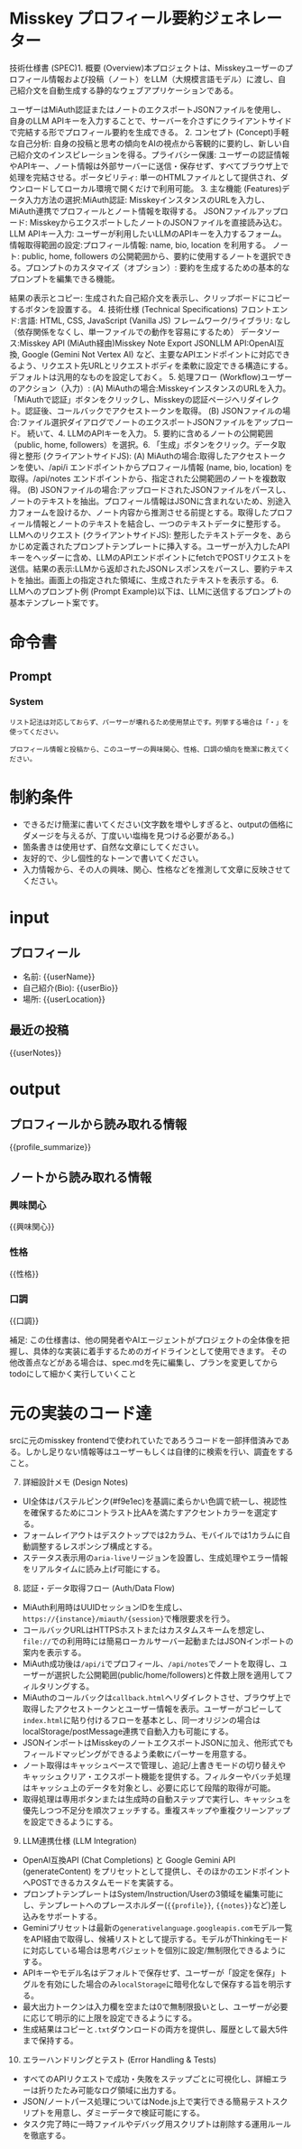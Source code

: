 # Misskey プロフィール要約ジェネレーター

技術仕様書 (SPEC)1. 概要 (Overview)本プロジェクトは、Misskeyユーザーのプロフィール情報および投稿（ノート）をLLM（大規模言語モデル）に渡し、自己紹介文を自動生成する静的なウェブアプリケーションである。

ユーザーはMiAuth認証またはノートのエクスポートJSONファイルを使用し、自身のLLM APIキーを入力することで、サーバーを介さずにクライアントサイドで完結する形でプロフィール要約を生成できる。
2. コンセプト (Concept)手軽な自己分析: 自身の投稿と思考の傾向をAIの視点から客観的に要約し、新しい自己紹介文のインスピレーションを得る。プライバシー保護: ユーザーの認証情報やAPIキー、ノート情報は外部サーバーに送信・保存せず、すべてブラウザ上で処理を完結させる。ポータビリティ: 単一のHTMLファイルとして提供され、ダウンロードしてローカル環境で開くだけで利用可能。
3. 主な機能 (Features)データ入力方法の選択:MiAuth認証: MisskeyインスタンスのURLを入力し、MiAuth連携でプロフィールとノート情報を取得する。
  JSONファイルアップロード: MisskeyからエクスポートしたノートのJSONファイルを直接読み込む。LLM APIキー入力: ユーザーが利用したいLLMのAPIキーを入力するフォーム。情報取得範囲の設定:プロフィール情報: name, bio, location を利用する。
ノート: public, home, followers の公開範囲から、要約に使用するノートを選択できる。プロンプトのカスタマイズ（オプション）: 要約を生成するための基本的なプロンプトを編集できる機能。

結果の表示とコピー: 生成された自己紹介文を表示し、クリップボードにコピーするボタンを設置する。
4. 技術仕様 (Technical Specifications)
フロントエンド:言語: HTML, CSS, JavaScript (Vanilla JS)
フレームワーク/ライブラリ: なし（依存関係をなくし、単一ファイルでの動作を容易にするため）
データソース:Misskey API (MiAuth経由)Misskey Note Export JSONLLM API:OpenAI互換, Google (Gemini Not Vertex AI) など、主要なAPIエンドポイントに対応できるよう、リクエスト先URLとリクエストボディを柔軟に設定できる構造にする。デフォルトは汎用的なものを設定しておく。
5. 処理フロー (Workflow)ユーザーのアクション（入力）:
(A) MiAuthの場合:MisskeyインスタンスのURLを入力。「MiAuthで認証」ボタンをクリックし、Misskeyの認証ページへリダイレクト。認証後、コールバックでアクセストークンを取得。
(B) JSONファイルの場合:ファイル選択ダイアログでノートのエクスポートJSONファイルをアップロード。
続いて、4. LLMのAPIキーを入力。
5. 要約に含めるノートの公開範囲（public, home, followers）を選択。6. 「生成」ボタンをクリック。データ取得と整形 (クライアントサイドJS):
(A) MiAuthの場合:取得したアクセストークンを使い、/api/i エンドポイントからプロフィール情報 (name, bio, location) を取得。/api/notes エンドポイントから、指定された公開範囲のノートを複数取得。
(B) JSONファイルの場合:アップロードされたJSONファイルをパースし、ノートのテキストを抽出。プロフィール情報はJSONに含まれないため、別途入力フォームを設けるか、ノート内容から推測させる前提とする。取得したプロフィール情報とノートのテキストを結合し、一つのテキストデータに整形する。LLMへのリクエスト (クライアントサイドJS):
整形したテキストデータを、あらかじめ定義されたプロンプトテンプレートに挿入する。ユーザーが入力したAPIキーをヘッダーに含め、LLMのAPIエンドポイントにfetchでPOSTリクエストを送信。結果の表示:LLMから返却されたJSONレスポンスをパースし、要約テキストを抽出。画面上の指定された領域に、生成されたテキストを表示する。
6. LLMへのプロンプト例 (Prompt Example)以下は、LLMに送信するプロンプトの基本テンプレート案です。

# 命令書

## Prompt

### System

```System Prompt1
リスト記法は対応しておらず、パーサーが壊れるため使用禁止です。列挙する場合は「・」を使ってください。
```

```System Prompt_Profile Prompt
プロフィール情報と投稿から、このユーザーの興味関心、性格、口調の傾向を簡潔に教えてください。
```

# 制約条件

- できるだけ簡潔に書いてください(文字数を増やしすぎると、outputの価格にダメージを与えるが、丁度いい塩梅を見つける必要がある。)
- 箇条書きは使用せず、自然な文章にしてください。
- 友好的で、少し個性的なトーンで書いてください。
- 入力情報から、その人の興味、関心、性格などを推測して文章に反映させてください。

# input

## プロフィール

- 名前: {{userName}}
- 自己紹介(Bio): {{userBio}}
- 場所: {{userLocation}}

## 最近の投稿

{{userNotes}}

# output
## プロフィールから読み取れる情報
{{profile_summarize}}

## ノートから読み取れる情報

### 興味関心
{{興味関心}}

### 性格
{{性格}}

### 口調
{{口調}}

補足: この仕様書は、他の開発者やAIエージェントがプロジェクトの全体像を把握し、具体的な実装に着手するためのガイドラインとして使用できます。
その他改善点などがある場合は、spec.mdを先に編集し、プランを変更してからtodoにして細かく実行していくこと

# 元の実装のコード達
srcに元のmisskey frontendで使われていたであろうコードを一部拝借済みである。しかし足りない情報等はユーザーもしくは自律的に検索を行い、調査をすること。

7. 詳細設計メモ (Design Notes)
- UI全体はパステルピンク(#f9e1ec)を基調に柔らかい色調で統一し、視認性を確保するためにコントラスト比AAを満たすアクセントカラーを選定する。
- フォームレイアウトはデスクトップでは2カラム、モバイルでは1カラムに自動調整するレスポンシブ構成とする。
- ステータス表示用の`aria-live`リージョンを設置し、生成処理やエラー情報をリアルタイムに読み上げ可能にする。

8. 認証・データ取得フロー (Auth/Data Flow)
- MiAuth利用時はUUIDセッションIDを生成し、`https://{instance}/miauth/{session}`で権限要求を行う。
- コールバックURLはHTTPSホストまたはカスタムスキームを想定し、`file://`での利用時には簡易ローカルサーバー起動またはJSONインポートの案内を表示する。
- MiAuth成功後は`/api/i`でプロフィール、`/api/notes`でノートを取得し、ユーザーが選択した公開範囲(public/home/followers)と件数上限を適用してフィルタリングする。
- MiAuthのコールバックは`callback.html`へリダイレクトさせ、ブラウザ上で取得したアクセストークンとユーザー情報を表示。ユーザーがコピーして`index.html`に貼り付けるフローを基本とし、同一オリジンの場合はlocalStorage/postMessage連携で自動入力も可能にする。
- JSONインポートはMisskeyのノートエクスポートJSONに加え、他形式でもフィールドマッピングができるよう柔軟にパーサーを用意する。
- ノート取得はキャッシュベースで管理し、追記/上書きモードの切り替えやキャッシュクリア・エクスポート機能を提供する。フィルターやバッチ処理はキャッシュ上のデータを対象とし、必要に応じて段階的取得が可能。
- 取得処理は専用ボタンまたは生成時の自動ステップで実行し、キャッシュを優先しつつ不足分を順次フェッチする。重複スキップや重複クリーンアップを設定できるようにする。

9. LLM連携仕様 (LLM Integration)
- OpenAI互換API (Chat Completions) と Google Gemini API (generateContent) をプリセットとして提供し、そのほかのエンドポイントへPOSTできるカスタムモードを実装する。
- プロンプトテンプレートはSystem/Instruction/Userの3領域を編集可能にし、テンプレートへのプレースホルダー(`{{profile}}`, `{{notes}}`など)差し込みをサポートする。
- Geminiプリセットは最新の`generativelanguage.googleapis.com`モデル一覧をAPI経由で取得し、候補リストとして提示する。モデルがThinkingモードに対応している場合は思考バジェットを個別に設定/無制限化できるようにする。
- APIキーやモデル名はデフォルトで保存せず、ユーザーが「設定を保存」トグルを有効にした場合のみ`localStorage`に暗号化なしで保存する旨を明示する。
- 最大出力トークンは入力欄を空または0で無制限扱いとし、ユーザーが必要に応じて明示的に上限を設定できるようにする。
- 生成結果はコピーと`.txt`ダウンロードの両方を提供し、履歴として最大5件まで保持する。

10. エラーハンドリングとテスト (Error Handling & Tests)
- すべてのAPIリクエストで成功・失敗をステップごとに可視化し、詳細エラーは折りたたみ可能なログ領域に出力する。
- JSON/ノートパース処理についてはNode.js上で実行できる簡易テストスクリプトを用意し、ダミーデータで検証可能にする。
- タスク完了時に一時ファイルやデバッグ用スクリプトは削除する運用ルールを徹底する。
